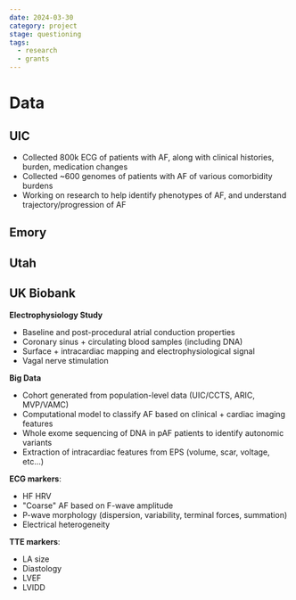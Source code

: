 ```yaml
---
date: 2024-03-30
category: project
stage: questioning
tags:
  - research
  - grants
---
```


# Data 

## UIC

- Collected 800k ECG of patients with AF, along with clinical histories, burden, medication changes
- Collected ~600 genomes of patients with AF of various comorbidity burdens
- Working on research to help identify phenotypes of AF, and understand trajectory/progression of AF

## Emory

## Utah

## UK Biobank

**Electrophysiology Study**

-   Baseline and post-procedural atrial conduction properties
-   Coronary sinus + circulating blood samples (including DNA)
-   Surface + intracardiac mapping and electrophysiological signal
-   Vagal nerve stimulation

**Big Data**

-   Cohort generated from population-level data (UIC/CCTS, ARIC, MVP/VAMC)
-   Computational model to classify AF based on clinical + cardiac imaging features
-   Whole exome sequencing of DNA in pAF patients to identify autonomic variants
-   Extraction of intracardiac features from EPS (volume, scar, voltage, etc...)

__ECG markers__:

- HF HRV
- "Coarse" AF based on F-wave amplitude
- P-wave morphology (dispersion, variability, terminal forces, summation)
- Electrical heterogeneity

__TTE markers__:

- LA size
- Diastology
- LVEF
- LVIDD